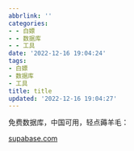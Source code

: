 ```yaml
---
abbrlink: ''
categories:
- - 白嫖
- - 数据库
- - 工具
date: '2022-12-16 19:04:24'
tags:
- 白嫖
- 数据库
- 工具
title: title
updated: '2022-12-16 19:04:27'
---
```

免费数据库，中国可用，轻点薅羊毛：

[supabase.com](supabase.com "supabase.com")
